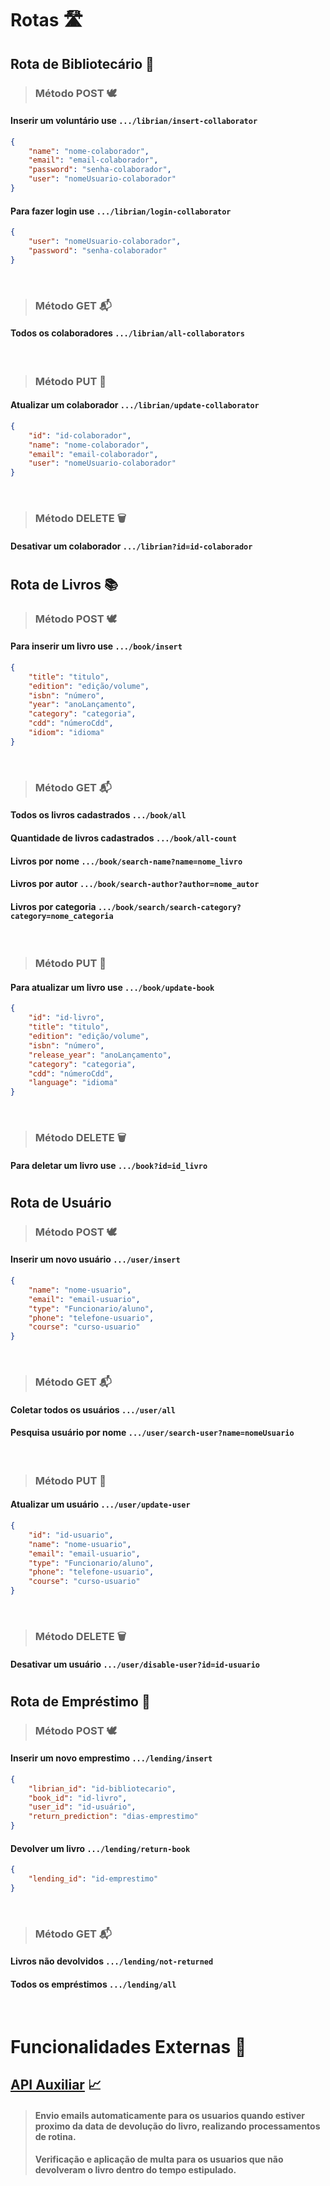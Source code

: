 # Rotas 🛣️ 

## Rota de Bibliotecário 📖

> ### Método POST 🕊️

#### Inserir um voluntário use ```.../librian/insert-collaborator```
```json
{
    "name": "nome-colaborador",
    "email": "email-colaborador",
    "password": "senha-colaborador",
    "user": "nomeUsuario-colaborador"
}
```

#### Para fazer login use ```.../librian/login-collaborator```
```json
{
    "user": "nomeUsuario-colaborador",
    "password": "senha-colaborador"
}
```

<br>

> ### Método GET 📬

#### Todos os colaboradores ```.../librian/all-collaborators```

<br>

> ### Método PUT 📝

#### Atualizar um colaborador ```.../librian/update-collaborator```
```json
{
    "id": "id-colaborador",
    "name": "nome-colaborador",
    "email": "email-colaborador",
    "user": "nomeUsuario-colaborador"
}
```

<br>

> ### Método DELETE 🗑️

#### Desativar um colaborador ```.../librian?id=id-colaborador```

#
## Rota de Livros 📚

> ### Método POST 🕊️


#### Para inserir um livro use ```.../book/insert```
```json
{
    "title": "titulo",
    "edition": "edição/volume",
    "isbn": "número",
    "year": "anoLançamento",
    "category": "categoria",
    "cdd": "númeroCdd",
    "idiom": "idioma"
}
```

<br>

> ### Método GET 📬

#### Todos os livros cadastrados ```.../book/all```
#### Quantidade de livros cadastrados ```.../book/all-count```
#### Livros por nome ```.../book/search-name?name=nome_livro```
#### Livros por autor ```.../book/search-author?author=nome_autor```
#### Livros por categoria ```.../book/search/search-category?category=nome_categoria```


<br>

> ### Método PUT 📝

#### Para atualizar um livro use ```.../book/update-book```
```json
{
    "id": "id-livro",
    "title": "titulo",
    "edition": "edição/volume",
    "isbn": "número",
    "release_year": "anoLançamento",
    "category": "categoria",
    "cdd": "númeroCdd",
    "language": "idioma"
}
```

<br>

> ### Método DELETE 🗑️

#### Para deletar um livro use ```.../book?id=id_livro```

#
## Rota de Usuário

> ### Método POST 🕊️

#### Inserir um novo usuário ```.../user/insert```
```json
{
    "name": "nome-usuario",
    "email": "email-usuario",
    "type": "Funcionario/aluno",
    "phone": "telefone-usuario",
    "course": "curso-usuario"
}
```

<br>

> ### Método GET 📬

#### Coletar todos os usuários ```.../user/all```
#### Pesquisa usuário por nome ```.../user/search-user?name=nomeUsuario``` 

<br>

> ### Método PUT 📝

#### Atualizar um usuário ```.../user/update-user```
```json
{
    "id": "id-usuario",
    "name": "nome-usuario",
    "email": "email-usuario",
    "type": "Funcionario/aluno",
    "phone": "telefone-usuario",
    "course": "curso-usuario"
}
```

<br>

> ### Método DELETE 🗑️

#### Desativar um usuário ```.../user/disable-user?id=id-usuario```

#
## Rota de Empréstimo 🏁

> ### Método POST 🕊️
#### Inserir um novo emprestimo ```.../lending/insert```
```json
{
    "librian_id": "id-bibliotecario",
    "book_id": "id-livro",
    "user_id": "id-usuário",
    "return_prediction": "dias-emprestimo"
}
```

#### Devolver um livro ```.../lending/return-book```
```json
{
    "lending_id": "id-emprestimo"
}
```


<br>

> ### Método GET 📬

#### Livros não devolvidos ```.../lending/not-returned```
#### Todos os empréstimos ```.../lending/all```


<br>

# Funcionalidades Externas 🌳

## [API Auxiliar](https://github.com/pedroFnseca/Subprocess-API) 📈
> #### Envio emails automaticamente para os usuarios quando estiver proximo da data de devolução do livro, realizando processamentos de rotina.
> #### Verificação e aplicação de multa para os usuarios que não devolveram o livro dentro do tempo estipulado.
